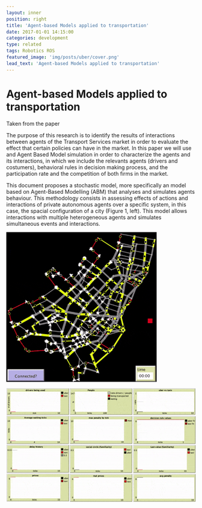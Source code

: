```yaml
---
layout: inner
position: right
title: 'Agent-based Models applied to transportation'
date: 2017-01-01 14:15:00
categories: development
type: related
tags: Robotics ROS
featured_image: 'img/posts/uber/cover.png'
lead_text: 'Agent-based Models applied to transportation'
---
```


# Agent-based Models applied to transportation

Taken from the paper

The purpose of this research is to identify the results of interactions between agents of the Transport Services market in order to evaluate the effect that certain policies can have in the market. In this paper we will use and Agent Based Model simulation in order to characterize the agents and its interactions, in which we include the relevants agents (drivers and costumers), behavioral rules in decision making process, and the participation rate and the competition of both firms in the market.

This document proposes a stochastic model, more specifically an model based on Agent-Based Modelling (ABM) that analyses and simulates agents behaviour. This methodology consists in assessing effects of actions and interactions of private autonomous agents over a specific system, in this case, the spacial configuration of a city (Figure 1, left). This model allows interactions with multiple heterogeneous agents and simulates simultaneous events and interactions.

![map_very_compressed](/img/posts/uber/map_very_compressed.gif)

![metrics_very_high_compressed](/img/posts/uber/metrics_very_high_compressed.gif)